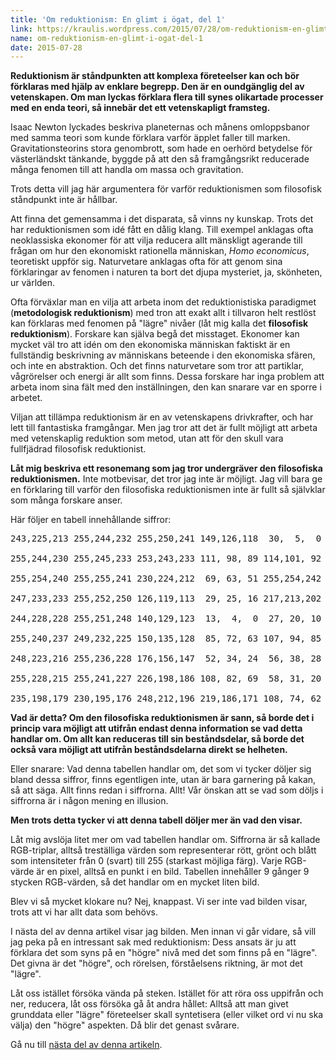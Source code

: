 ```yaml
---
title: 'Om reduktionism: En glimt i ögat, del 1'
link: https://kraulis.wordpress.com/2015/07/28/om-reduktionism-en-glimt-i-ogat-del-1/
name: om-reduktionism-en-glimt-i-ogat-del-1
date: 2015-07-28
---
```

**Reduktionism är ståndpunkten att komplexa företeelser kan och bör förklaras med hjälp av enklare begrepp. Den är en oundgänglig del av vetenskapen. Om man lyckas förklara flera till synes olikartade processer med en enda teori, så innebär det ett vetenskapligt framsteg.**

Isaac Newton lyckades beskriva planeternas och månens omloppsbanor med samma teori som kunde förklara varför äpplet faller till marken. Gravitationsteorins stora genombrott, som hade en oerhörd betydelse för västerländskt tänkande, byggde på att den så framgångsrikt reducerade många fenomen till att handla om massa och gravitation.

Trots detta vill jag här argumentera för varför reduktionismen som filosofisk ståndpunkt inte är hållbar.



Att finna det gemensamma i det disparata, så vinns ny kunskap. Trots det har reduktionismen som idé fått en dålig klang. Till exempel anklagas ofta neoklassiska ekonomer för att vilja reducera allt mänskligt agerande till frågan om hur den ekonomiskt rationella människan, *Homo economicus*, teoretiskt uppför sig. Naturvetare anklagas ofta för att genom sina förklaringar av fenomen i naturen ta bort det djupa mysteriet, ja, skönheten, ur världen.

Ofta förväxlar man en vilja att arbeta inom det reduktionistiska paradigmet (**metodologisk reduktionism**)  med tron att exakt allt i tillvaron helt restlöst kan förklaras med fenomen på "lägre" nivåer (låt mig kalla det **filosofisk reduktionism**). Forskare kan själva begå det misstaget. Ekonomer kan mycket väl tro att idén om den ekonomiska människan faktiskt är en fullständig beskrivning av människans beteende i den ekonomiska sfären, och inte en abstraktion. Och det finns naturvetare som tror att partiklar, vågrörelser och energi är allt som finns. Dessa forskare har inga problem att arbeta inom sina fält med den inställningen, den kan snarare var en sporre i arbetet.

Viljan att tillämpa reduktionism är en av vetenskapens drivkrafter, och har lett till fantastiska framgångar. Men jag tror att det är fullt möjligt att arbeta med vetenskaplig reduktion som metod, utan att för den skull vara fullfjädrad filosofisk reduktionist.

**Låt mig beskriva ett resonemang som jag tror undergräver den filosofiska reduktionismen.** Inte motbevisar, det tror jag inte är möjligt. Jag vill bara ge en förklaring till varför den  filosofiska reduktionismen inte är fullt så självklar som många forskare anser.

Här följer en tabell innehållande siffror:

<pre>243,225,213 255,244,232 255,250,241 149,126,118  30,  5,  0  49, 35, 26  55, 38, 30  36, 18,  8  68, 48, 39

255,244,230 255,245,233 253,243,233 111, 98, 89 114,101, 92 144,134,125   9,  0,  0  62, 49, 41  51, 34, 26

255,254,240 255,255,241 230,224,212  69, 63, 51 255,254,242 255,254,246 158,149,142  11,  0,  0  11,  0,  0

247,233,233 255,252,250 126,119,113  29, 25, 16 217,213,202 161,165,168  53, 54, 56  51, 49, 50  39, 31, 28

244,228,228 255,251,248 140,129,123  13,  4,  0  27, 20, 10  18, 19, 21   0,  0,  0  19, 15, 14  37, 27, 25

255,240,237 249,232,225 150,135,128  85, 72, 63 107, 94, 85  73, 72, 70  38, 34, 33  20, 12,  9  31, 18, 12

248,223,216 255,236,228 176,156,147  52, 34, 24  56, 38, 28 114,106,103  84, 75, 70  58, 45, 39  65, 48, 40

255,228,215 255,241,227 226,198,186 108, 82, 69  58, 31, 20  34, 19, 12  80, 63, 55  79, 61, 51  96, 74, 63

235,198,179 230,195,176 248,212,196 219,186,171 108, 74, 62  46, 24, 11  67, 43, 31  60, 34, 21  71, 43, 31</pre>

**Vad är detta? Om den filosofiska reduktionismen är sann, så borde det i princip vara möjligt att utifrån endast denna information se vad detta handlar om. Om allt kan reduceras till sin beståndsdelar, så borde det också vara möjligt att utifrån beståndsdelarna direkt se helheten.**

Eller snarare: Vad denna tabellen handlar om, det som vi tycker döljer sig bland dessa siffror, finns egentligen inte, utan är bara garnering på kakan, så att säga. Allt finns redan i siffrorna. Allt! Vår önskan att se vad som döljs i siffrorna är i någon mening en illusion.

**Men trots detta tycker vi att denna tabell döljer mer än vad den visar.**

Låt mig avslöja litet mer om vad tabellen handlar om. Siffrorna är så kallade RGB-triplar, alltså treställiga värden som representerar rött, grönt och blått som intensiteter från 0 (svart) till 255 (starkast möjliga färg). Varje RGB-värde är en pixel, alltså en punkt i en bild. Tabellen innehåller 9 gånger 9 stycken RGB-värden, så det handlar om en mycket liten bild.

Blev vi så mycket klokare nu? Nej, knappast. Vi ser inte vad bilden visar, trots att vi har allt data som behövs.

I nästa del av denna artikel visar jag bilden. Men innan vi går vidare, så vill jag peka på en intressant sak med reduktionism: Dess ansats är ju att förklara det som syns på en "högre" nivå med det som finns på en "lägre". Det givna är det "högre", och rörelsen, förståelsens riktning, är mot det "lägre".

Låt oss istället försöka vända på steken. Istället för att röra oss uppifrån och ner, reducera, låt oss försöka gå åt andra hållet: Alltså att man givet grunddata eller "lägre" företeelser skall syntetisera (eller vilket ord vi nu ska välja) den "högre" aspekten. Då blir det genast svårare.

Gå nu till [nästa del av denna artikeln](/posts/).

